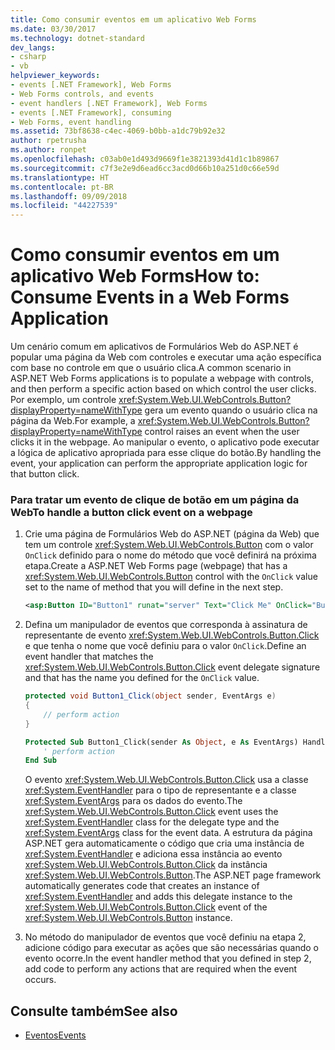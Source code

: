 ```yaml
---
title: Como consumir eventos em um aplicativo Web Forms
ms.date: 03/30/2017
ms.technology: dotnet-standard
dev_langs:
- csharp
- vb
helpviewer_keywords:
- events [.NET Framework], Web Forms
- Web Forms controls, and events
- event handlers [.NET Framework], Web Forms
- events [.NET Framework], consuming
- Web Forms, event handling
ms.assetid: 73bf8638-c4ec-4069-b0bb-a1dc79b92e32
author: rpetrusha
ms.author: ronpet
ms.openlocfilehash: c03ab0e1d493d9669f1e3821393d41d1c1b89867
ms.sourcegitcommit: c7f3e2e9d6ead6cc3acd0d66b10a251d0c66e59d
ms.translationtype: HT
ms.contentlocale: pt-BR
ms.lasthandoff: 09/09/2018
ms.locfileid: "44227539"
---
```

# <a name="how-to-consume-events-in-a-web-forms-application"></a><span data-ttu-id="e0bbb-102">Como consumir eventos em um aplicativo Web Forms</span><span class="sxs-lookup"><span data-stu-id="e0bbb-102">How to: Consume Events in a Web Forms Application</span></span>
<span data-ttu-id="e0bbb-103">Um cenário comum em aplicativos de Formulários Web do ASP.NET é popular uma página da Web com controles e executar uma ação específica com base no controle em que o usuário clica.</span><span class="sxs-lookup"><span data-stu-id="e0bbb-103">A common scenario in ASP.NET Web Forms applications is to populate a webpage with controls, and then perform a specific action based on which control the user clicks.</span></span> <span data-ttu-id="e0bbb-104">Por exemplo, um controle <xref:System.Web.UI.WebControls.Button?displayProperty=nameWithType> gera um evento quando o usuário clica na página da Web.</span><span class="sxs-lookup"><span data-stu-id="e0bbb-104">For example, a <xref:System.Web.UI.WebControls.Button?displayProperty=nameWithType> control raises an event when the user clicks it in the webpage.</span></span> <span data-ttu-id="e0bbb-105">Ao manipular o evento, o aplicativo pode executar a lógica de aplicativo apropriada para esse clique do botão.</span><span class="sxs-lookup"><span data-stu-id="e0bbb-105">By handling the event, your application can perform the appropriate application logic for that button click.</span></span>  
  
### <a name="to-handle-a-button-click-event-on-a-webpage"></a><span data-ttu-id="e0bbb-106">Para tratar um evento de clique de botão em um página da Web</span><span class="sxs-lookup"><span data-stu-id="e0bbb-106">To handle a button click event on a webpage</span></span>  
  
1.  <span data-ttu-id="e0bbb-107">Crie uma página de Formulários Web do ASP.NET (página da Web) que tem um controle <xref:System.Web.UI.WebControls.Button> com o valor `OnClick` definido para o nome do método que você definirá na próxima etapa.</span><span class="sxs-lookup"><span data-stu-id="e0bbb-107">Create a ASP.NET Web Forms page (webpage) that has a <xref:System.Web.UI.WebControls.Button> control with the `OnClick` value set to the name of method that you will define in the next step.</span></span>  
  
    ```xml  
    <asp:Button ID="Button1" runat="server" Text="Click Me" OnClick="Button1_Click" />  
    ```  
  
2.  <span data-ttu-id="e0bbb-108">Defina um manipulador de eventos que corresponda à assinatura de representante de evento <xref:System.Web.UI.WebControls.Button.Click> e que tenha o nome que você definiu para o valor `OnClick`.</span><span class="sxs-lookup"><span data-stu-id="e0bbb-108">Define an event handler that matches the <xref:System.Web.UI.WebControls.Button.Click> event delegate signature and that has the name you defined for the `OnClick` value.</span></span>  
  
    ```csharp  
    protected void Button1_Click(object sender, EventArgs e)  
    {  
        // perform action  
    }  
    ```  
  
    ```vb  
    Protected Sub Button1_Click(sender As Object, e As EventArgs) Handles Button1.Click  
        ' perform action  
    End Sub  
    ```  
  
     <span data-ttu-id="e0bbb-109">O evento <xref:System.Web.UI.WebControls.Button.Click> usa a classe <xref:System.EventHandler> para o tipo de representante e a classe <xref:System.EventArgs> para os dados do evento.</span><span class="sxs-lookup"><span data-stu-id="e0bbb-109">The <xref:System.Web.UI.WebControls.Button.Click> event uses the <xref:System.EventHandler> class for the delegate type and the <xref:System.EventArgs> class for the event data.</span></span> <span data-ttu-id="e0bbb-110">A estrutura da página ASP.NET gera automaticamente o código que cria uma instância de <xref:System.EventHandler> e adiciona essa instância ao evento <xref:System.Web.UI.WebControls.Button.Click> da instância <xref:System.Web.UI.WebControls.Button>.</span><span class="sxs-lookup"><span data-stu-id="e0bbb-110">The ASP.NET page framework automatically generates code that creates an instance of <xref:System.EventHandler> and adds this delegate instance to the <xref:System.Web.UI.WebControls.Button.Click> event of the <xref:System.Web.UI.WebControls.Button> instance.</span></span>  
  
3.  <span data-ttu-id="e0bbb-111">No método do manipulador de eventos que você definiu na etapa 2, adicione código para executar as ações que são necessárias quando o evento ocorre.</span><span class="sxs-lookup"><span data-stu-id="e0bbb-111">In the event handler method that you defined in step 2, add code to perform any actions that are required when the event occurs.</span></span>  
  
## <a name="see-also"></a><span data-ttu-id="e0bbb-112">Consulte também</span><span class="sxs-lookup"><span data-stu-id="e0bbb-112">See also</span></span>

- [<span data-ttu-id="e0bbb-113">Eventos</span><span class="sxs-lookup"><span data-stu-id="e0bbb-113">Events</span></span>](../../../docs/standard/events/index.md)
